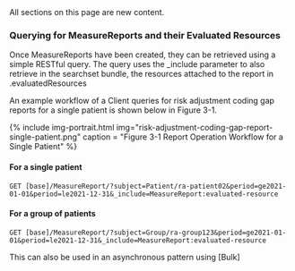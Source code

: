 <div class="new-content" markdown="1">
All sections on this page are new content.
</div><!-- new-content -->

### Querying for MeasureReports and their Evaluated Resources

Once MeasureReports have been created, they can be retrieved using a simple RESTful query.  The query uses the _include parameter to also retrieve in the searchset bundle, the resources attached to the report in .evaluatedResources

An example workflow of a Client queries for risk adjustment coding gap reports for a single patient is shown below in Figure 3-1.

{% include img-portrait.html img="risk-adjustment-coding-gap-report-single-patient.png" caption = "Figure 3-1 Report Operation Workflow for a Single Patient" %}


#### For a single patient

`GET [base]/MeasureReport/?subject=Patient/ra-patient02&period=ge2021-01-01&period=le2021-12-31&_include=MeasureReport:evaluated-resource`

#### For a group of patients
`GET [base]/MeasureReport/?subject=Group/ra-group123&period=ge2021-01-01&period=le2021-12-31&_include=MeasureReport:evaluated-resource`

This can also be used in an asynchronous pattern using [Bulk]